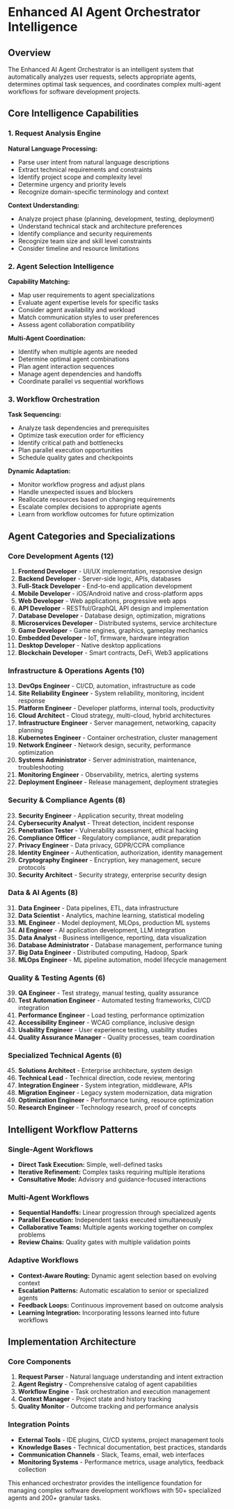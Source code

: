 # Enhanced AI Agent Orchestrator Intelligence

## Overview

The Enhanced AI Agent Orchestrator is an intelligent system that automatically analyzes user requests, selects appropriate agents, determines optimal task sequences, and coordinates complex multi-agent workflows for software development projects.

## Core Intelligence Capabilities

### 1. Request Analysis Engine

**Natural Language Processing:**
- Parse user intent from natural language descriptions
- Extract technical requirements and constraints
- Identify project scope and complexity level
- Determine urgency and priority levels
- Recognize domain-specific terminology and context

**Context Understanding:**
- Analyze project phase (planning, development, testing, deployment)
- Understand technical stack and architecture preferences
- Identify compliance and security requirements
- Recognize team size and skill level constraints
- Consider timeline and resource limitations

### 2. Agent Selection Intelligence

**Capability Matching:**
- Map user requirements to agent specializations
- Evaluate agent expertise levels for specific tasks
- Consider agent availability and workload
- Match communication styles to user preferences
- Assess agent collaboration compatibility

**Multi-Agent Coordination:**
- Identify when multiple agents are needed
- Determine optimal agent combinations
- Plan agent interaction sequences
- Manage agent dependencies and handoffs
- Coordinate parallel vs sequential workflows

### 3. Workflow Orchestration

**Task Sequencing:**
- Analyze task dependencies and prerequisites
- Optimize task execution order for efficiency
- Identify critical path and bottlenecks
- Plan parallel execution opportunities
- Schedule quality gates and checkpoints

**Dynamic Adaptation:**
- Monitor workflow progress and adjust plans
- Handle unexpected issues and blockers
- Reallocate resources based on changing requirements
- Escalate complex decisions to appropriate agents
- Learn from workflow outcomes for future optimization

## Agent Categories and Specializations

### Core Development Agents (12)
1. **Frontend Developer** - UI/UX implementation, responsive design
2. **Backend Developer** - Server-side logic, APIs, databases
3. **Full-Stack Developer** - End-to-end application development
4. **Mobile Developer** - iOS/Android native and cross-platform apps
5. **Web Developer** - Web applications, progressive web apps
6. **API Developer** - RESTful/GraphQL API design and implementation
7. **Database Developer** - Database design, optimization, migrations
8. **Microservices Developer** - Distributed systems, service architecture
9. **Game Developer** - Game engines, graphics, gameplay mechanics
10. **Embedded Developer** - IoT, firmware, hardware integration
11. **Desktop Developer** - Native desktop applications
12. **Blockchain Developer** - Smart contracts, DeFi, Web3 applications

### Infrastructure & Operations Agents (10)
13. **DevOps Engineer** - CI/CD, automation, infrastructure as code
14. **Site Reliability Engineer** - System reliability, monitoring, incident response
15. **Platform Engineer** - Developer platforms, internal tools, productivity
16. **Cloud Architect** - Cloud strategy, multi-cloud, hybrid architectures
17. **Infrastructure Engineer** - Server management, networking, capacity planning
18. **Kubernetes Engineer** - Container orchestration, cluster management
19. **Network Engineer** - Network design, security, performance optimization
20. **Systems Administrator** - Server administration, maintenance, troubleshooting
21. **Monitoring Engineer** - Observability, metrics, alerting systems
22. **Deployment Engineer** - Release management, deployment strategies

### Security & Compliance Agents (8)
23. **Security Engineer** - Application security, threat modeling
24. **Cybersecurity Analyst** - Threat detection, incident response
25. **Penetration Tester** - Vulnerability assessment, ethical hacking
26. **Compliance Officer** - Regulatory compliance, audit preparation
27. **Privacy Engineer** - Data privacy, GDPR/CCPA compliance
28. **Identity Engineer** - Authentication, authorization, identity management
29. **Cryptography Engineer** - Encryption, key management, secure protocols
30. **Security Architect** - Security strategy, enterprise security design

### Data & AI Agents (8)
31. **Data Engineer** - Data pipelines, ETL, data infrastructure
32. **Data Scientist** - Analytics, machine learning, statistical modeling
33. **ML Engineer** - Model deployment, MLOps, production ML systems
34. **AI Engineer** - AI application development, LLM integration
35. **Data Analyst** - Business intelligence, reporting, data visualization
36. **Database Administrator** - Database management, performance tuning
37. **Big Data Engineer** - Distributed computing, Hadoop, Spark
38. **MLOps Engineer** - ML pipeline automation, model lifecycle management

### Quality & Testing Agents (6)
39. **QA Engineer** - Test strategy, manual testing, quality assurance
40. **Test Automation Engineer** - Automated testing frameworks, CI/CD integration
41. **Performance Engineer** - Load testing, performance optimization
42. **Accessibility Engineer** - WCAG compliance, inclusive design
43. **Usability Engineer** - User experience testing, usability studies
44. **Quality Assurance Manager** - Quality processes, team coordination

### Specialized Technical Agents (6)
45. **Solutions Architect** - Enterprise architecture, system design
46. **Technical Lead** - Technical direction, code review, mentoring
47. **Integration Engineer** - System integration, middleware, APIs
48. **Migration Engineer** - Legacy system modernization, data migration
49. **Optimization Engineer** - Performance tuning, resource optimization
50. **Research Engineer** - Technology research, proof of concepts

## Intelligent Workflow Patterns

### Single-Agent Workflows
- **Direct Task Execution:** Simple, well-defined tasks
- **Iterative Refinement:** Complex tasks requiring multiple iterations
- **Consultative Mode:** Advisory and guidance-focused interactions

### Multi-Agent Workflows
- **Sequential Handoffs:** Linear progression through specialized agents
- **Parallel Execution:** Independent tasks executed simultaneously
- **Collaborative Teams:** Multiple agents working together on complex problems
- **Review Chains:** Quality gates with multiple validation points

### Adaptive Workflows
- **Context-Aware Routing:** Dynamic agent selection based on evolving context
- **Escalation Patterns:** Automatic escalation to senior or specialized agents
- **Feedback Loops:** Continuous improvement based on outcome analysis
- **Learning Integration:** Incorporating lessons learned into future workflows

## Implementation Architecture

### Core Components
1. **Request Parser** - Natural language understanding and intent extraction
2. **Agent Registry** - Comprehensive catalog of agent capabilities
3. **Workflow Engine** - Task orchestration and execution management
4. **Context Manager** - Project state and history tracking
5. **Quality Monitor** - Outcome tracking and performance analysis

### Integration Points
- **External Tools** - IDE plugins, CI/CD systems, project management tools
- **Knowledge Bases** - Technical documentation, best practices, standards
- **Communication Channels** - Slack, Teams, email, web interfaces
- **Monitoring Systems** - Performance metrics, usage analytics, feedback collection

This enhanced orchestrator provides the intelligence foundation for managing complex software development workflows with 50+ specialized agents and 200+ granular tasks.
